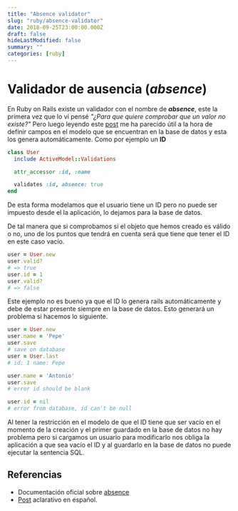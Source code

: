 ```yaml
---
title: "Absence validator"
slug: "ruby/absence-validator"
date: 2018-09-25T23:00:00.000Z
draft: false
hideLastModified: false
summary: ""
categories: [ruby]
---
```


<!-- TODO what is the utility of this, my example of use is wrong as y mention
at the end of the post -->

Validador de ausencia (*absence*)
================================================================================

  En Ruby on Rails existe un validador con el nombre de *__absence__*, este la
  primera vez que lo vi pensé *"¿Para que quiere comprobar que un valor no
  existe?"* Pero luego leyendo este [post] me ha parecido útil a la hora de
  definir campos en el modelo que se encuentran en la base de datos y esta los
  genera automáticamente. Como por ejemplo un __ID__

  [post]:
  http://blog.remarkablelabs.com/2012/12/activemodel-absence-validator-rails-4-countdown-to-2013

```ruby
class User
  include ActiveModel::Validations

  attr_accessor :id, :name

  validates :id, absence: true
end
```

  De esta forma modelamos que el usuario tiene un ID pero no puede ser impuesto
  desde el la aplicación, lo dejamos para la base de datos.

  De tal manera que si comprobamos si el objeto que hemos creado es válido o no,
  uno de los puntos que tendrá en cuenta será que tiene que tener el ID en este
  caso vacío.

```ruby
user = User.new
user.valid?
# => true
user.id = 1
user.valid?
# => false
```

  Este ejemplo no es bueno ya que el ID lo genera rails automáticamente y debe
  de estar presente siempre en la base de datos. Esto generará un problema si
  hacemos lo siguiente.

```ruby
user = User.new
user.name = 'Pepe'
user.save
# save on database
user = User.last
# id: 1 name: Pepe

user.name = 'Antonio'
user.save
# error id should be blank

user.id = nil
# error from database, id can't be null
```

  Al tener la restricción en el modelo de que el ID tiene que ser vacío en el
  momento de la creación y el primer guardado en la base de datos no hay
  problema pero si cargamos un usuario para modificarlo nos obliga la aplicación
  a que sea vacío el ID y al guardarlo en la base de datos no puede ejecutar la
  sentencia SQL.

Referencias
--------------------------------------------------------------------------------

  - Documentación oficial sobre [absence]
  - [Post][post] aclarativo en español.

[absence]: https://guides.rubyonrails.org/active_record_validations.html#absence

